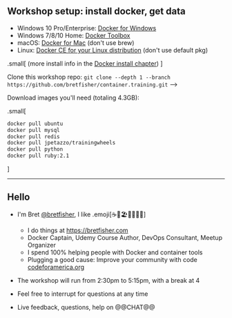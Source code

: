 ## Workshop setup: install docker, get data

* Windows 10 Pro/Enterprise: [Docker for Windows](https://store.docker.com/editions/community/docker-ce-desktop-windows)
* Windows 7/8/10 Home: [Docker Toolbox](https://docs.docker.com/toolbox/toolbox_install_windows)
* macOS: [Docker for Mac](https://store.docker.com/editions/community/docker-ce-desktop-mac) (don't use brew)
* Linux: [Docker CE for your Linux distribution](https://store.docker.com/search?offering=community&operating_system=linux&q=&type=edition) (don't use default pkg)

.small[
(more install info in the [Docker install chapter](#toc-installing-docker))
]

Clone this workshop repo: `git clone --depth 1 --branch https://github.com/bretfisher/container.training.git` -->

Download images you'll need (totaling 4.3GB):

.small[
  ```bash
  docker pull ubuntu
  docker pull mysql
  docker pull redis
  docker pull jpetazzo/trainingwheels
  docker pull python
  docker pull ruby:2.1
  ```
]

---

## Hello

 - I'm Bret [@bretfisher](https://twitter.com/bretfisher), I like .emoji[☕🥂🏖️🥃🏋️‍♂️🐳]
   - I do things at https://bretfisher.com
   - Docker Captain, Udemy Course Author, DevOps Consultant, Meetup Organizer
   - I spend 100% helping people with Docker and container tools
   - Plugging a good cause: Improve your community with code [codeforamerica.org](https://www.codeforamerica.org)

- The workshop will run from 2:30pm to 5:15pm, with a break at 4

- Feel free to interrupt for questions at any time

- Live feedback, questions, help on @@CHAT@@
